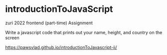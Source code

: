 # introductionToJavaScript
zuri 2022 frontend (part-time) Assignment

Write a javascript code that prints out your name, height, and country on the screen

https://pawsvlad.github.io/introductionToJavascript-ii/
